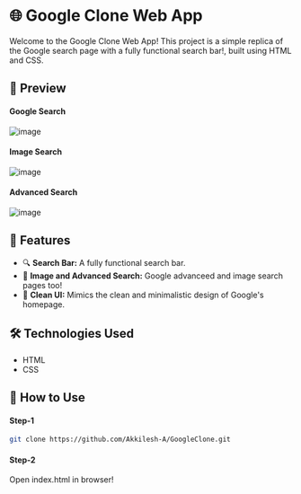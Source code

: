 # 🌐 Google Clone Web App

Welcome to the Google Clone Web App! This project is a simple replica of the Google search page with a fully functional search bar!, built using HTML and CSS.

## 📸 Preview

#### Google Search
![image](https://github.com/Akkilesh-A/GoogleClone/assets/136828513/194aa936-3232-4efb-a7e7-9d55eff84283)

#### Image Search
![image](https://github.com/Akkilesh-A/GoogleClone/assets/136828513/7ac8adf9-f523-4046-8272-65fd8536b431)

#### Advanced Search
![image](https://github.com/Akkilesh-A/GoogleClone/assets/136828513/3ea94e38-a695-475f-9e3a-2c9663dc500a)


## 🚀 Features

- 🔍 **Search Bar:** A fully functional search bar.
- 📱 **Image and Advanced Search:** Google advanceed and image search pages too!
- 🌟 **Clean UI:** Mimics the clean and minimalistic design of Google's homepage.

## 🛠️ Technologies Used

- HTML
- CSS

## 📜 How to Use

#### Step-1
```sh
git clone https://github.com/Akkilesh-A/GoogleClone.git
```

#### Step-2
Open index.html in browser!




